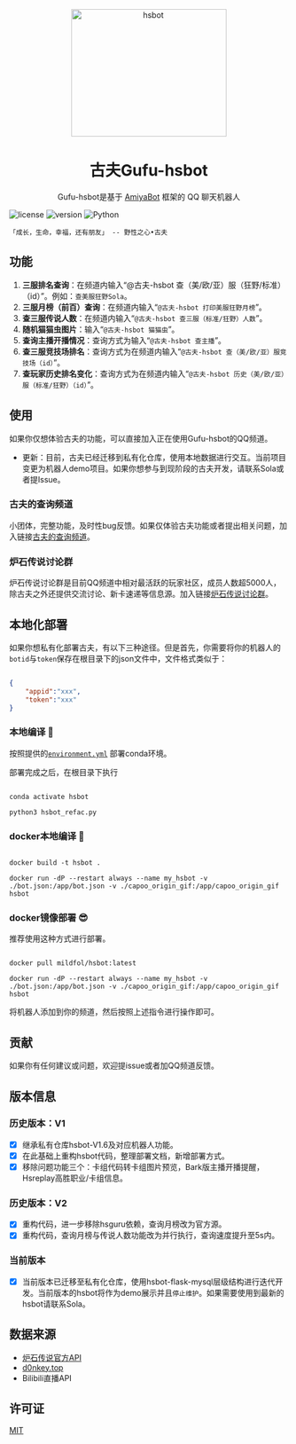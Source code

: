 <!-- projectInfo  -->
<div align="center">
    <img alt="hsbot" src="./fig/gufu.png" width=280 height=230/
    >

# 古夫Gufu-hsbot

Gufu-hsbot是基于 [AmiyaBot](https://www.amiyabot.com/) 框架的 QQ 聊天机器人<br>


</div>
<!-- projectInfo end -->

<div>
    <img alt="license" src="https://img.shields.io/badge/license-MIT-green">
    <img alt="version" src="https://img.shields.io/badge/version-1.0-orange">
    <img alt="Python" src="https://img.shields.io/badge/Python-3.7-%233776AB?logo=python&logoColor=white"><br>
</div>

    「成长，生命，幸福，还有朋友」 -- 野性之心•古夫


## 功能

1. **三服排名查询**：在频道内输入“@古夫-hsbot 查（美/欧/亚）服（狂野/标准）（id）”。例如：`查美服狂野Sola`。
2. **三服月榜（前百）查询**：在频道内输入“`@古夫-hsbot 打印美服狂野月榜`”。
3. **查三服传说人数**：在频道内输入“`@古夫-hsbot 查三服（标准/狂野）人数`”。
4. **随机猫猫虫图片**：输入“`@古夫-hsbot 猫猫虫`”。
5. **查询主播开播情况**：查询方式为输入“`@古夫-hsbot 查主播`”。
6. **查三服竞技场排名**：查询方式为在频道内输入“`@古夫-hsbot 查（美/欧/亚）服竞技场（id）`”。
7. **查玩家历史排名变化**：查询方式为在频道内输入“`@古夫-hsbot 历史（美/欧/亚）服（标准/狂野）（id）`”。

## 使用

如果你仅想体验古夫的功能，可以直接加入正在使用Gufu-hsbot的QQ频道。
* 更新：目前，古夫已经迁移到私有化仓库，使用本地数据进行交互。当前项目变更为机器人demo项目。如果你想参与到现阶段的古夫开发，请联系Sola或者提Issue。

### 古夫的查询频道

小团体，完整功能，及时性bug反馈。如果仅体验古夫功能或者提出相关问题，加入链接[古夫的查询频道](https://pd.qq.com/s/44ww72e4s)。

### 炉石传说讨论群

炉石传说讨论群是目前QQ频道中相对最活跃的玩家社区，成员人数超5000人，除古夫之外还提供交流讨论、新卡速递等信息源。加入链接[炉石传说讨论群](https://pd.qq.com/s/cfdq2t6rr)。

## 本地化部署

如果你想私有化部署古夫，有以下三种途径。但是首先，你需要将你的机器人的`botid`与`token`保存在根目录下的json文件中，文件格式类似于：

```json

{
    "appid":"xxx",
    "token":"xxx"
}

```

### 本地编译 🥰

按照提供的[`environment.yml`](https://github.com/SolaMeow/hsbot-Gufu/blob/main/environment.yml) 部署conda环境。

部署完成之后，在根目录下执行

``` shell

conda activate hsbot

python3 hsbot_refac.py

```

### docker本地编译 🤗


``` shell

docker build -t hsbot .

docker run -dP --restart always --name my_hsbot -v ./bot.json:/app/bot.json -v ./capoo_origin_gif:/app/capoo_origin_gif hsbot

```

### docker镜像部署 😎

推荐使用这种方式进行部署。

``` shell

docker pull mildfol/hsbot:latest

docker run -dP --restart always --name my_hsbot -v ./bot.json:/app/bot.json -v ./capoo_origin_gif:/app/capoo_origin_gif hsbot

```

将机器人添加到你的频道，然后按照上述指令进行操作即可。


## 贡献

如果你有任何建议或问题，欢迎提issue或者加QQ频道反馈。


## 版本信息

### 历史版本：V1

- [x] 继承私有仓库hsbot-V1.6及对应机器人功能。
- [x] 在此基础上重构hsbot代码，整理部署文档，新增部署方式。
- [x] 移除问题功能三个：卡组代码转卡组图片预览，Bark版主播开播提醒，Hsreplay高胜职业/卡组信息。

### 历史版本：V2

- [x] 重构代码，进一步移除hsguru依赖，查询月榜改为官方源。
- [x] 重构代码，查询月榜与传说人数功能改为并行执行，查询速度提升至5s内。

### 当前版本

- [x] 当前版本已迁移至私有化仓库，使用hsbot-flask-mysql层级结构进行迭代开发。当前版本的hsbot将作为demo展示并且`停止维护`。如果需要使用到最新的hsbot请联系Sola。

## 数据来源

- [炉石传说官方API](https://develop.battle.net/documentation/hearthstone/game-data-apis)
- [d0nkey.top](https://www.hsguru.com/)
- Bilibili直播API

## 许可证

[MIT](https://choosealicense.com/licenses/mit/)
